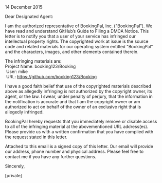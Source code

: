 14 December 2015

Dear Designated Agent:

I am the authorized representative of BookingPal, Inc. ("BookingPal"). We have read and understand GitHub’s Guide to Filing a DMCA Notice. This letter is to notify you that a user of your service has infringed our intellectual property rights. The copyrighted work at issue is the source code and related materials for our operating system entitled "BookingPal" and the characters, images, and other elements contained therein.

The infringing materials are:   
Project Name: booking123/Booking  
 User: mike  
 URL: https://github.com/booking123/Booking  

I have a good faith belief that use of the copyrighted materials described above as allegedly infringing is not authorized by the copyright owner, its agent, or the law. I swear, under penalty of perjury, that the information in the notification is accurate and that I am the copyright owner or am authorized to act on behalf of the owner of an exclusive right that is allegedly infringed.

BookingPal hereby requests that you immediately remove or disable access to all of the infringing material at the abovementioned URL address(es). Please provide us with a written confirmation that you have complied with the request stated in this letter.

Attached to this email is a signed copy of this letter. Our email will provide our address, phone number and physical address. Please feel free to contact me if you have any further questions.

Sincerely, 

[private]
